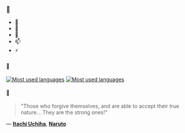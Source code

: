 ### 👋

- 🔭
- 🌱
- 💬
- 📫
- ⚡

#### 🧏

[![Most used languages](https://github-readme-stats-aynah.vercel.app/api/top-langs/?username=aynh&theme=solarized-dark&langs_count=6&layout=compact&hide_title=true)](https://github.com/anuraghazra/github-readme-stats#gh-dark-mode-only)
[![Most used languages](https://github-readme-stats-aynah.vercel.app/api/top-langs/?username=aynh&theme=solarized-light&langs_count=6&layout=compact&hide_title=true)](https://github.com/anuraghazra/github-readme-stats#gh-light-mode-only)

#### 💬

> "Those who forgive themselves, and are able to accept their true nature... They are the strong ones!"

&mdash; [**Itachi Uchiha**](https://myanimelist.net/character.php?q=Itachi%20Uchiha&cat=character), [**Naruto**](https://myanimelist.net/search/all?q=Naruto&cat=all)
